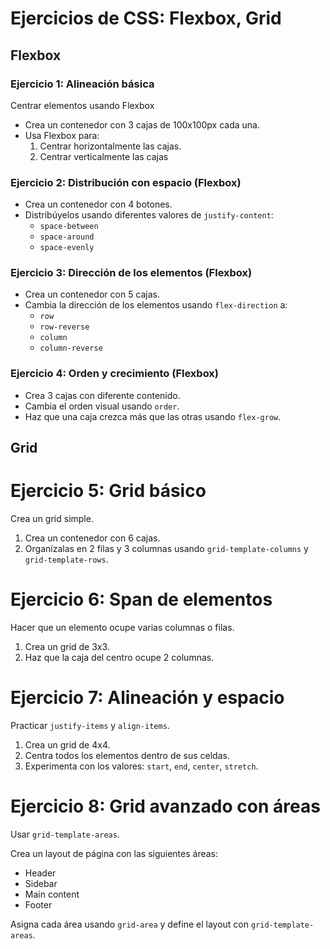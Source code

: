 # Ejercicios de CSS: Flexbox, Grid

## **Flexbox**

### Ejercicio 1: Alineación básica
Centrar elementos usando Flexbox


- Crea un contenedor con 3 cajas de 100x100px cada una.
- Usa Flexbox para:
  1. Centrar horizontalmente las cajas.  
  2. Centrar verticalmente las cajas

### Ejercicio 2: Distribución con espacio (Flexbox)
- Crea un contenedor con 4 botones.
- Distribúyelos usando diferentes valores de `justify-content`:  
  - `space-between`  
  - `space-around`  
  - `space-evenly`

### Ejercicio 3: Dirección de los elementos (Flexbox)
- Crea un contenedor con 5 cajas.
- Cambia la dirección de los elementos usando `flex-direction` a:  
  - `row`  
  - `row-reverse`  
  - `column`  
  - `column-reverse` 

### Ejercicio 4: Orden y crecimiento (Flexbox)
- Crea 3 cajas con diferente contenido.
- Cambia el orden visual usando `order`.
- Haz que una caja crezca más que las otras usando `flex-grow`.

## **Grid**

# Ejercicio 5: Grid básico
Crea un grid simple.
1. Crea un contenedor con 6 cajas.
2. Organízalas en 2 filas y 3 columnas usando `grid-template-columns` y `grid-template-rows`.

# Ejercicio 6: Span de elementos
Hacer que un elemento ocupe varias columnas o filas.
1. Crea un grid de 3x3.
2. Haz que la caja del centro ocupe 2 columnas.

# Ejercicio 7: Alineación y espacio
Practicar `justify-items` y `align-items`.
1. Crea un grid de 4x4.
2. Centra todos los elementos dentro de sus celdas.
3. Experimenta con los valores: `start`, `end`, `center`, `stretch`.

# Ejercicio 8: Grid avanzado con áreas
Usar `grid-template-areas`.

Crea un layout de página con las siguientes áreas:

- Header
- Sidebar
- Main content
- Footer

Asigna cada área usando `grid-area` y define el layout con `grid-template-areas`.
















